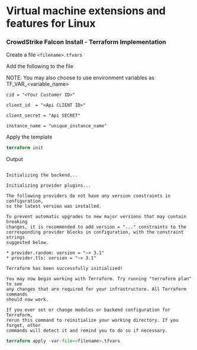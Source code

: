 # Virtual machine extensions and features for Linux

### CrowdStrike Falcon Install - Terraform Implementation 

Create a file `<filename>.tfvars`

Add the following to the file

NOTE: You may also choose to use environment variables as TF_VAR_<variable_name>

```code
cid = "<Your Customer ID>"

client_id  = "<Api CLIENT ID>"

client_secret = "Api SECRET"

instance_name = "unique_instance_name"

```

Apply the template 

```terraform
terraform init
```
Output
```text

Initializing the backend...

Initializing provider plugins...

The following providers do not have any version constraints in configuration,
so the latest version was installed.

To prevent automatic upgrades to new major versions that may contain breaking
changes, it is recommended to add version = "..." constraints to the
corresponding provider blocks in configuration, with the constraint strings
suggested below.

* provider.random: version = "~> 3.1"
* provider.tls: version = "~> 3.1"

Terraform has been successfully initialized!

You may now begin working with Terraform. Try running "terraform plan" to see
any changes that are required for your infrastructure. All Terraform commands
should now work.

If you ever set or change modules or backend configuration for Terraform,
rerun this command to reinitialize your working directory. If you forget, other
commands will detect it and remind you to do so if necessary.
```
```terraform
terraform apply -var-file=<filename>.tfvars
```
